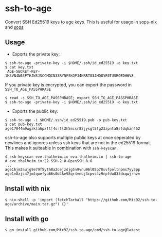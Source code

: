 # ssh-to-age
Convert SSH Ed25519 keys to [age](https://github.com/FiloSottile/age) keys.
This is useful for usage in [sops-nix](https://github.com/Mic92/sops-nix) and
[sops](https://github.com/mozilla/sops)

## Usage

- Exports the private key:

```console
$ ssh-to-age -private-key -i $HOME/.ssh/id_ed25519 -o key.txt
$ cat key.txt
 AGE-SECRET-KEY-1K3VN4N03PTHJWSJSCCMQCN33RY5FSKQPJ4KRRTG3JMQUYE0TUSEQEDH6V8
```

If you private key is encrypted, you can export the password in `SSH_TO_AGE_PASSPHRASE`

``` console
$ read -s SSH_TO_AGE_PASSPHRASE; export SSH_TO_AGE_PASSPHRASE
$ ssh-to-age -private-key -i $HOME/.ssh/id_ed25519 -o key.txt
```

- Exports the public key:

```console
$ ssh-to-age -i $HOME/.ssh/id_ed25519.pub -o pub-key.txt
$ cat pub-key.txt
age17044m9wgakla6pzftf4srtl3h5mcsr85jysgt5fg23zpnta8sfdqhzn452
```

ssh-to-age also supports multiple public keys at once seperated by newlines and ignores unless ssh keys that are not in the ed25519 format. This makes it suiteable in combination with `ssh-keyscan`:

```console
$ ssh-keyscan eve.thalheim.io eva.thalheim.io | ssh-to-age
# eve.thalheim.io:22 SSH-2.0-OpenSSH_8.6
...
age1hjm3aujg9e79f5yth8a2cejzdjg5n9vnu96l05p70uvfpeltnpms7yy3pp
age1v8zjc47jmlqwefyu66s0d4ke98qr4vnuj3cpvs4z9npfdw833dxqwjrhzv
```

## Install with nix

```console
$ nix-shell -p 'import (fetchTarball "https://github.com/Mic92/ssh-to-age/archive/main.tar.gz") {}'
```

## Install with go

```console
$ go install github.com/Mic92/ssh-to-age/cmd/ssh-to-age@latest
```
